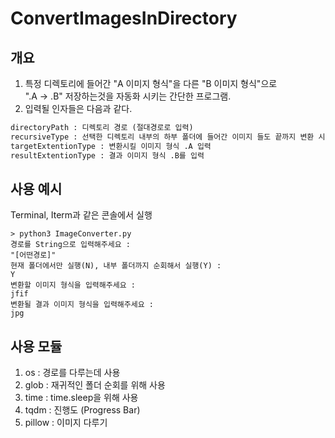 # ConvertImagesInDirectory

## 개요
1. 특정 디렉토리에 들어간 "A 이미지 형식"을 다른 "B 이미지 형식"으로 </br>
".A -> .B" 저장하는것을 자동화 시키는 간단한 프로그램.
2. 입력될 인자들은 다음과 같다.

```txt
directoryPath : 디렉토리 경로 (절대경로로 입력)
recursiveType : 선택한 디렉토리 내부의 하부 폴더에 들어간 이미지 들도 끝까지 변환 시킬것인지 유무를 Y/N로 결정
targetExtentionType : 변환시킬 이미지 형식 .A 입력
resultExtentionType : 결과 이미지 형식 .B를 입력
```

## 사용 예시
Terminal, Iterm과 같은 콘솔에서 실행

```shell
> python3 ImageConverter.py
경로를 String으로 입력해주세요 : 
"[어떤경로]"                        
현재 폴더에서만 실행(N), 내부 폴더까지 순회해서 실행(Y) : 
Y
변환할 이미지 형식을 입력해주세요 : 
jfif
변환될 결과 이미지 형식을 입력해주세요 : 
jpg
```

## 사용 모듈
1. os : 경로를 다루는데 사용
2. glob : 재귀적인 폴더 순회를 위해 사용
3. time : time.sleep을 위해 사용
4. tqdm  : 진행도 (Progress Bar)
5. pillow : 이미지 다루기
